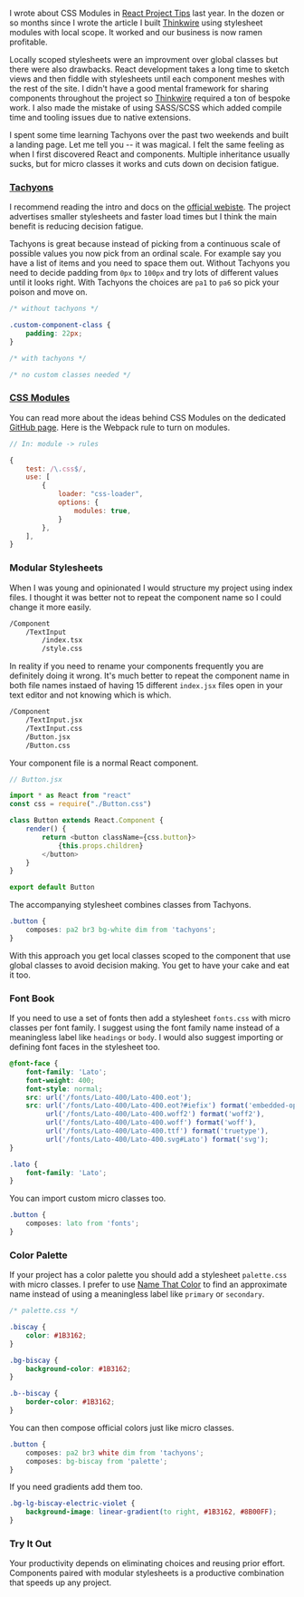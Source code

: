 I wrote about CSS Modules in [React Project Tips](https://www.ajostrow.me/articles/react-project-tips) last year. In the dozen or so months since I wrote the article I built [Thinkwire](https://www.thinkwire.com/) using stylesheet modules with local scope. It worked and our business is now ramen profitable. 

Locally scoped stylesheets were an improvment over global classes but there were also drawbacks. React development takes a long time to sketch views and then fiddle with stylesheets until each component meshes with the rest of the site. I didn't have a good mental framework for sharing components throughout the project so [Thinkwire](https://www.thinkwire.com/) required a ton of bespoke work. I also made the mistake of using SASS/SCSS which added compile time and tooling issues due to native extensions. 

I spent some time learning Tachyons over the past two weekends and built a landing page. Let me tell you -- it was magical. I felt the same feeling as when I first discovered React and components. Multiple inheritance usually sucks, but for micro classes it works and cuts down on decision fatigue. 

### [Tachyons](http://tachyons.io/)

I recommend reading the intro and docs on the [official webiste](http://tachyons.io/). The project advertises smaller stylesheets and faster load times but I think the main benefit is reducing decision fatigue. 

Tachyons is great because instead of picking from a continuous scale of possible values you now pick from an ordinal scale. For example say you have a list of items and you need to space them out. Without Tachyons you need to decide padding from `0px` to `100px` and try lots of different values until it looks right. With Tachyons the choices are `pa1` to `pa6` so pick your poison and move on. 

```css
/* without tachyons */

.custom-component-class {
    padding: 22px;
}

/* with tachyons */

/* no custom classes needed */
```

### [CSS Modules](https://github.com/css-modules/css-modules)

You can read more about the ideas behind CSS Modules on the dedicated [GitHub page](https://github.com/css-modules/css-modules). Here is the Webpack rule to turn on modules.

```js
// In: module -> rules

{
    test: /\.css$/,
    use: [
        {
            loader: "css-loader",
            options: {
                modules: true,
            }
        },
    ],
}
```

### Modular Stylesheets

When I was young and opinionated I would structure my project using index files. I thought it was better not to repeat the component name so I could change it more easily. 

```txt
/Component
    /TextInput
        /index.tsx
        /style.css
```

In reality if you need to rename your components frequently you are definitely doing it wrong. It's much better to repeat the component name in both file names instaed of having 15 different `index.jsx` files open in your text editor and not knowing which is which. 

```txt
/Component
    /TextInput.jsx
    /TextInput.css
    /Button.jsx
    /Button.css
```

Your component file is a normal React component.

```js
// Button.jsx

import * as React from "react"
const css = require("./Button.css")

class Button extends React.Component {
    render() {
        return <button className={css.button}>
            {this.props.children}
        </button>
    }
}

export default Button
```

The accompanying stylesheet combines classes from Tachyons. 

```css
.button {
    composes: pa2 br3 bg-white dim from 'tachyons';
}
```

With this approach you get local classes scoped to the component that use global classes to avoid decision making. You get to have your cake and eat it too. 

### Font Book

If you need to use a set of fonts then add a stylesheet `fonts.css` with micro classes per font family. I suggest using the font family name instead of a meaningless label like `headings` or `body`. I would also suggest importing or defining font faces in the stylesheet too.

```css
@font-face {
    font-family: 'Lato';
    font-weight: 400;
    font-style: normal;
    src: url('/fonts/Lato-400/Lato-400.eot');
    src: url('/fonts/Lato-400/Lato-400.eot?#iefix') format('embedded-opentype'),
         url('/fonts/Lato-400/Lato-400.woff2') format('woff2'),
         url('/fonts/Lato-400/Lato-400.woff') format('woff'),
         url('/fonts/Lato-400/Lato-400.ttf') format('truetype'),
         url('/fonts/Lato-400/Lato-400.svg#Lato') format('svg');
}

.lato {
    font-family: 'Lato';
}
```

You can import custom micro classes too.  

```css
.button {
    composes: lato from 'fonts';
}
```

### Color Palette

If your project has a color palette you should add a stylesheet `palette.css` with micro classes. I prefer to use [Name That Color](http://chir.ag/projects/name-that-color/#6195ED) to find an approximate name instead of using a meaningless label like `primary` or `secondary`.

```css
/* palette.css */

.biscay {
    color: #1B3162;
}

.bg-biscay {
    background-color: #1B3162;
}

.b--biscay {
    border-color: #1B3162;
}
```

You can then compose official colors just like micro classes.

```css
.button {
    composes: pa2 br3 white dim from 'tachyons';
    composes: bg-biscay from 'palette';
}
```

If you need gradients add them too.

```css
.bg-lg-biscay-electric-violet {
    background-image: linear-gradient(to right, #1B3162, #8B00FF);
}
```

### Try It Out

Your productivity depends on eliminating choices and reusing prior effort. Components paired with modular stylesheets is a productive combination that speeds up any project. 
